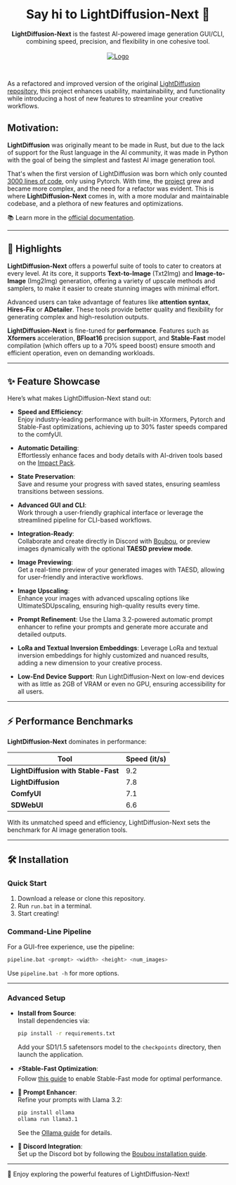 <div align="center">

# Say hi to LightDiffusion-Next 👋


**LightDiffusion-Next**  is the fastest AI-powered image generation GUI/CLI, combining speed, precision, and flexibility in one cohesive tool. 
</br>
</br>
  <a href="https://github.com/LightDiffusion/LightDiffusion-Next">
    <img src="https://github.com/user-attachments/assets/3b883c4e-2730-43aa-9013-3d967d743662" alt="Logo">

  </a>
</br>
</div>


As a refactored and improved version of the original [LightDiffusion repository](https://github.com/Aatrick/LightDiffusion), this project enhances usability, maintainability, and functionality while introducing a host of new features to streamline your creative workflows.  

## Motivation:

**LightDiffusion** was originally meant to be made in Rust, but due to the lack of support for the Rust language in the AI community, it was made in Python with the goal of being the simplest and fastest AI image generation tool. 

That's when the first version of LightDiffusion was born which only counted [3000 lines of code](https://github.com/LightDiffusion/LightDiffusion-original), only using Pytorch. With time, the [project](https://github.com/Aatrick/LightDiffusion) grew and became more complex, and the need for a refactor was evident. This is where **LightDiffusion-Next** comes in, with a more modular and maintainable codebase, and a plethora of new features and optimizations.

📚 Learn more in the [official documentation](https://aatrick.github.io/LightDiffusion/).  

---

## 🌟 Highlights  

**LightDiffusion-Next** offers a powerful suite of tools to cater to creators at every level. At its core, it supports **Text-to-Image** (Txt2Img) and **Image-to-Image** (Img2Img) generation, offering a variety of upscale methods and samplers, to make it easier to create stunning images with minimal effort.

Advanced users can take advantage of features like **attention syntax**, **Hires-Fix** or **ADetailer**. These tools provide better quality and flexibility for generating complex and high-resolution outputs.

**LightDiffusion-Next** is fine-tuned for **performance**. Features such as **Xformers** acceleration, **BFloat16** precision support, and **Stable-Fast** model compilation (which offers up to a 70% speed boost) ensure smooth and efficient operation, even on demanding workloads.

---

## ✨ Feature Showcase  

Here’s what makes LightDiffusion-Next stand out:  

- **Speed and Efficiency**:  
  Enjoy industry-leading performance with built-in Xformers, Pytorch and Stable-Fast optimizations, achieving up to 30% faster speeds compared to the comfyUI.

- **Automatic Detailing**:  
  Effortlessly enhance faces and body details with AI-driven tools based on the [Impact Pack](https://github.com/ltdrdata/ComfyUI-Impact-Pack).  

- **State Preservation**:  
  Save and resume your progress with saved states, ensuring seamless transitions between sessions.  

- **Advanced GUI and CLI**:  
  Work through a user-friendly graphical interface or leverage the streamlined pipeline for CLI-based workflows.  

- **Integration-Ready**:  
  Collaborate and create directly in Discord with [Boubou](https://github.com/Aatrick/Boubou), or preview images dynamically with the optional **TAESD preview mode**.  

- **Image Previewing**:  
  Get a real-time preview of your generated images with TAESD, allowing for user-friendly and interactive workflows.

- **Image Upscaling**:  
  Enhance your images with advanced upscaling options like UltimateSDUpscaling, ensuring high-quality results every time.

- **Prompt Refinement**:
    Use the Llama 3.2-powered automatic prompt enhancer to refine your prompts and generate more accurate and detailed outputs.

- **LoRa and Textual Inversion Embeddings**:
    Leverage LoRa and textual inversion embeddings for highly customized and nuanced results, adding a new dimension to your creative process.

- **Low-End Device Support**:
    Run LightDiffusion-Next on low-end devices with as little as 2GB of VRAM or even no GPU, ensuring accessibility for all users.

---

## ⚡ Performance Benchmarks  

**LightDiffusion-Next** dominates in performance:  

| **Tool**                           | **Speed (it/s)** |  
|------------------------------------|------------------|  
| **LightDiffusion with Stable-Fast** | 9.2              |  
| **LightDiffusion**                 | 7.8              |  
| **ComfyUI**                        | 7.1              |  
| **SDWebUI**                        | 6.6              |  

With its unmatched speed and efficiency, LightDiffusion-Next sets the benchmark for AI image generation tools.  

---

## 🛠 Installation  

### Quick Start  

1. Download a release or clone this repository.  
2. Run `run.bat` in a terminal.  
3. Start creating!  

### Command-Line Pipeline  

For a GUI-free experience, use the pipeline:  
```bash  
pipeline.bat <prompt> <width> <height> <num_images>
```  
Use `pipeline.bat -h` for more options.  

---

### Advanced Setup  

- **Install from Source**:  
  Install dependencies via:  
  ```bash  
  pip install -r requirements.txt  
  ```  
  Add your SD1/1.5 safetensors model to the `checkpoints` directory, then launch the application.  

- **⚡Stable-Fast Optimization**:  
  Follow [this guide](https://github.com/chengzeyi/stable-fast?tab=readme-ov-file#installation) to enable Stable-Fast mode for optimal performance.  

- **🦙 Prompt Enhancer**:  
  Refine your prompts with Llama 3.2:  
  ```bash  
  pip install ollama  
  ollama run llama3.1  
  ```  
  See the [Ollama guide](https://github.com/ollama/ollama?tab=readme-ov-file) for details.  

- **🤖 Discord Integration**:  
  Set up the Discord bot by following the [Boubou installation guide](https://github.com/Aatrick/Boubou).  

---

🎨 Enjoy exploring the powerful features of LightDiffusion-Next!  
